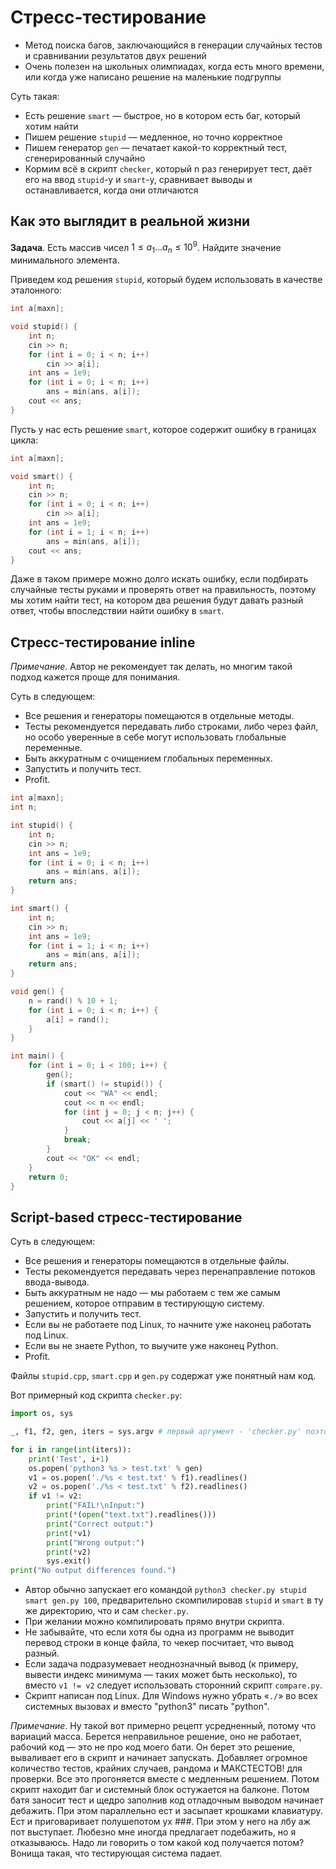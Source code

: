 
# Стресс-тестирование

* Метод поиска багов, заключающийся в генерации случайных тестов и сравнивании результатов двух решений
* Очень полезен на школьных олимпиадах, когда есть много времени, или когда уже написано решение на маленькие подгруппы

Суть такая:

* Есть решение `smart` — быстрое, но в котором есть баг, который хотим найти
* Пишем решение `stupid` — медленное, но точно корректное
* Пишем генератор `gen` — печатает какой-то корректный тест, сгенерированный случайно
* Кормим всё в скрипт `checker`, который n раз генерирует тест, даёт его на ввод `stupid`-у и `smart`-у, сравнивает выводы и останавливается, когда они отличаются

## Как это выглядит в реальной жизни

**Задача**. Есть массив чисел $1 \le a_1 ... a_n \le 10^9$. Найдите значение минимального элемента.

Приведем код решения `stupid`, который будем использовать в качестве эталонного:

```c++
int a[maxn];

void stupid() {
    int n;
    cin >> n;
    for (int i = 0; i < n; i++)
        cin >> a[i];
    int ans = 1e9;
    for (int i = 0; i < n; i++)
        ans = min(ans, a[i]);
    cout << ans;
}
```

Пусть у нас есть решение `smart`, которое содержит ошибку в границах цикла:

```c++
int a[maxn];

void smart() {
    int n;
    cin >> n;
    for (int i = 0; i < n; i++)
        cin >> a[i];
    int ans = 1e9;
    for (int i = 1; i < n; i++)
        ans = min(ans, a[i]);
    cout << ans;
}
```

Даже в таком примере можно долго искать ошибку, если подбирать случайные тесты руками и проверять ответ на правильность, поэтому мы хотим найти тест, на котором два решения будут давать разный ответ, чтобы впоследствии найти ошибку в `smart`.

## Стресс-тестирование inline

*Примечание*. Автор не рекомендует так делать, но многим такой подход кажется проще для понимания.

Суть в следующем:

* Все решения и генераторы помещаются в отдельные методы.
* Тесты рекомендуется передавать либо строками, либо через файл, но особо уверенные в себе могут использовать глобальные переменные.
* Быть аккуратным с очищением глобальных переменных.
* Запустить и получить тест.
* Profit.

``` c++
int a[maxn];
int n;

int stupid() {
    int n;
    cin >> n;
    int ans = 1e9;
    for (int i = 0; i < n; i++)
        ans = min(ans, a[i]);
    return ans;
}

int smart() {
    int n;
    cin >> n;
    int ans = 1e9;
    for (int i = 1; i < n; i++)
        ans = min(ans, a[i]);
    return ans;
}

void gen() {
    n = rand() % 10 + 1;
    for (int i = 0; i < n; i++) {
        a[i] = rand();
    }
}

int main() {
    for (int i = 0; i < 100; i++) {
        gen();
        if (smart() != stupid()) {
            cout << "WA" << endl;
            cout << n << endl;
            for (int j = 0; j < n; j++) {
                cout << a[j] << ' ';
            }
            break;
        }
        cout << "OK" << endl;
    }
    return 0;
}

```

## Script-based стресс-тестирование

Суть в следующем:

* Все решения и генераторы помещаются в отдельные файлы.
* Тесты рекомендуется передавать через перенаправление потоков ввода-вывода.
* Быть аккуратным не надо — мы работаем с тем же самым решением, которое отправим в тестирующую систему.
* Запустить и получить тест.
* Если вы не работаете под Linux, то начните уже наконец работать под Linux.
* Если вы не знаете Python, то выучите уже наконец Python.
* Profit.

Файлы `stupid.cpp`, `smart.cpp` и `gen.py` содержат уже понятный нам код.

Вот примерный код скрипта `checker.py`:

```python
import os, sys

_, f1, f2, gen, iters = sys.argv # первый аргумент - 'checker.py' поэтому "откинем" его с помощью _

for i in range(int(iters)):
    print('Test', i+1)
    os.popen('python3 %s > test.txt' % gen)
    v1 = os.popen('./%s < test.txt' % f1).readlines()
    v2 = os.popen('./%s < test.txt' % f2).readlines()
    if v1 != v2:
        print("FAIL!\nInput:")
        print(*(open("text.txt").readlines()))
        print("Correct output:")
        print(*v1)
        print("Wrong output:")
        print(*v2)
        sys.exit()
print("No output differences found.")
```

* Автор обычно запускает его командой `python3 checker.py stupid smart gen.py 100`, предварительно скомпилировав `stupid` и `smart` в ту же директорию, что и сам `checker.py`.
* При желании можно компилировать прямо внутри скрипта.
* Не забывайте, что если хотя бы одна из программ не выводит перевод строки в конце файла, то чекер посчитает, что вывод разный.
* Если задача подразумевает неоднозначный вывод (к примеру, вывести индекс минимума — таких может быть несколько), то вместо `v1 != v2` следует использовать сторонний скрипт `compare.py`.
* Скрипт написан под Linux. Для Windows нужно убрать «`./`» во всех системных вызовах и вместо "python3" писать "python".

*Примечание*. Ну такой вот примерно рецепт усредненный, потому что вариаций масса. Берется неправильное решение, оно не работает, рабочий код — это не про код моего бати. Он берет это решение, вываливает его в скрипт и начинает запускать. Добавляет огромное количество тестов, крайних случаев, рандома и МАКСТЕСТОВ! для проверки. Все это прогоняется вместе с медленным решением. Потом скрипт находит баг и системный блок остужается на балконе. Потом батя заносит тест и щедро заполнив код отладочным выводом начинает дебажить. При этом параллельно ест и засыпает крошками клавиатуру. Ест и приговаривает полушепотом ух ###. При этом у него на лбу аж пот выступает. Любезно мне иногда предлагает подебажить, но я отказываюсь. Надо ли говорить о том какой код получается потом? Вонища такая, что тестирующая система падает.
